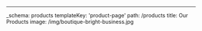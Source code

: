 ---
_schema: products
templateKey: 'product-page'
path: /products
title: Our Products
image: /img/boutique-bright-business.jpg
